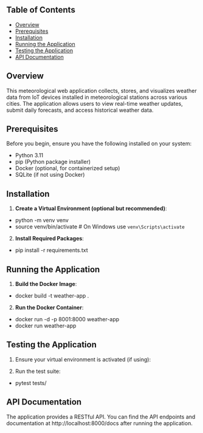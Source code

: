 ## Table of Contents

- [Overview](#overview)
- [Prerequisites](#prerequisites)
- [Installation](#installation)
- [Running the Application](#running-the-application)
- [Testing the Application](#testing-the-application)
- [API Documentation](#api-documentation)

## Overview

This meteorological web application collects, stores, and visualizes weather data from IoT devices installed in meteorological stations across various cities. The application allows users to view real-time weather updates, submit daily forecasts, and access historical weather data.

## Prerequisites

Before you begin, ensure you have the following installed on your system:

- Python 3.11
- pip (Python package installer)
- Docker (optional, for containerized setup)
- SQLite (if not using Docker)

## Installation

1. **Create a Virtual Environment (optional but recommended)**:

- python -m venv venv
- source venv/bin/activate # On Windows use `venv\Scripts\activate`

2. **Install Required Packages**:

- pip install -r requirements.txt

## Running the Application

1. **Build the Docker Image**:

- docker build -t weather-app .

2. **Run the Docker Container**:

- docker run -d -p 8001:8000 weather-app
- docker run weather-app

## Testing the Application

1. Ensure your virtual environment is activated (if using):

2. Run the test suite:

- pytest tests/

## API Documentation

The application provides a RESTful API. You can find the API endpoints and documentation at http://localhost:8000/docs after running the application.
